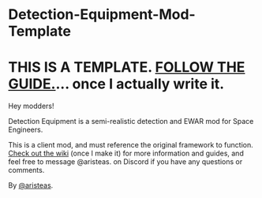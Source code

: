 # Detection-Equipment-Mod-Template
# THIS IS A TEMPLATE. [FOLLOW THE GUIDE.]()... once I actually write it.

Hey modders!

Detection Equipment is a semi-realistic detection and EWAR mod for Space Engineers.

This is a client mod, and must reference the original framework to function. [Check out the wiki]() (once I make it) for more information and guides, and feel free to message @aristeas. on Discord if you have any questions or comments.

By [@aristeas](https://github.com/ari-steas).
